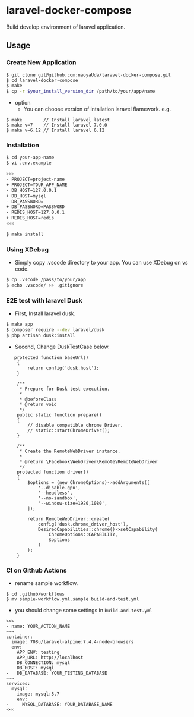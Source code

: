 # laravel-docker-compose

Build develop environment of laravel application.

## Usage

### Create New Application

```bash
$ git clone git@github.com:naoyaUda/laravel-docker-compose.git
$ cd laravel-docker-compose
$ make
$ cp -r $your_install_version_dir /path/to/your/app/name
```
- option
  - You can choose version of intallation laravel flamework. e.g.

```
$ make        // Install laravel latest
$ make v=7    // Install laravel 7.0.0
$ make v=6.12 // Install laravel 6.12
```

### Installation

```bash
$ cd your-app-name
$ vi .env.example

>>>
- PROJECT=project-name
+ PROJECT=YOUR_APP_NAME
- DB_HOST=127.0.0.1
+ DB_HOST=mysql
- DB_PASSWORD=
+ DB_PASSWORD=PASSWORD
- REDIS_HOST=127.0.0.1
+ REDIS_HOST=redis
<<<

$ make install
```

### Using XDebug

- Simply copy .vscode directory to your app. You can use XDebug on vs code.

```bash
$ cp .vscode /pass/to/your/app
$ echo .vscode/ >> .gitignore
```

### E2E test with laravel Dusk

- First, Install laravel dusk.

```bash
$ make app
$ composer require --dev laravel/dusk
$ php artisan dusk:install
```

- Second, Change DuskTestCase below.

```
   protected function baseUrl()
    {
        return config('dusk.host');
    }

    /**
     * Prepare for Dusk test execution.
     *
     * @beforeClass
     * @return void
     */
    public static function prepare()
    {
        // disable compatible chrome Driver.
        // static::startChromeDriver();
    }

    /**
     * Create the RemoteWebDriver instance.
     *
     * @return \Facebook\WebDriver\Remote\RemoteWebDriver
     */
    protected function driver()
    {
        $options = (new ChromeOptions)->addArguments([
            '--disable-gpu',
            '--headless',
            '--no-sandbox',
            '--window-size=1920,1080',
        ]);

        return RemoteWebDriver::create(
            config('dusk.chrome_driver_host'),
            DesiredCapabilities::chrome()->setCapability(
                ChromeOptions::CAPABILITY,
                $options
            )
        );
    }
```

### CI on Github Actions

- rename sample workflow.

```
$ cd .github/workflows
$ mv sample-workflow.yml.sample build-and-test.yml
```

- you should change some settings in `build-and-test.yml`

```
>>>
- name: YOUR_ACTION_NAME
~~~
container:
  image: 708u/laravel-alpine:7.4.4-node-browsers
  env:
    APP_ENV: testing
    APP_URL: http://localhost
    DB_CONNECTION: mysql
    DB_HOST: mysql
-   DB_DATABASE: YOUR_TESTING_DATABASE
~~~
services:
  mysql:
    image: mysql:5.7
    env:
-     MYSQL_DATABASE: YOUR_DATABASE_NAME
<<<

```
